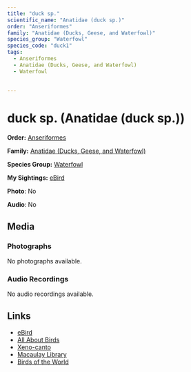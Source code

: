 ```yaml
---
title: "duck sp."
scientific_name: "Anatidae (duck sp.)"
order: "Anseriformes"
family: "Anatidae (Ducks, Geese, and Waterfowl)"
species_group: "Waterfowl"
species_code: "duck1"
tags: 
  - Anseriformes
  - Anatidae (Ducks, Geese, and Waterfowl)
  - Waterfowl
  
  
---
```


# duck sp. (Anatidae (duck sp.))

**Order:** [Anseriformes](/tags/anseriformes)

**Family:** [Anatidae (Ducks, Geese, and Waterfowl)](/tags/anatidae-ducks-geese-and-waterfowl)

**Species Group:** [Waterfowl](/tags/waterfowl)

**My Sightings:** [eBird](https://ebird.org/lifelist?r=world&time=life&spp=duck1)

**Photo**: No 

**Audio**: No

## Media
### Photographs
No photographs available.

### Audio Recordings
No audio recordings available.

## Links
* [eBird](https://ebird.org/species/duck1) 
* [All About Birds](https://www.allaboutbirds.org/guide/duck1) 
* [Xeno-canto](https://www.xeno-canto.org/species/anatidae-(duck-sp.)) 
* [Macaulay Library](https://search.macaulaylibrary.org/catalog?taxonCode=duck1&sort=rating_rank_desc)
* [Birds of the World](https://birdsoftheworld.org/bow/species/duck1)
